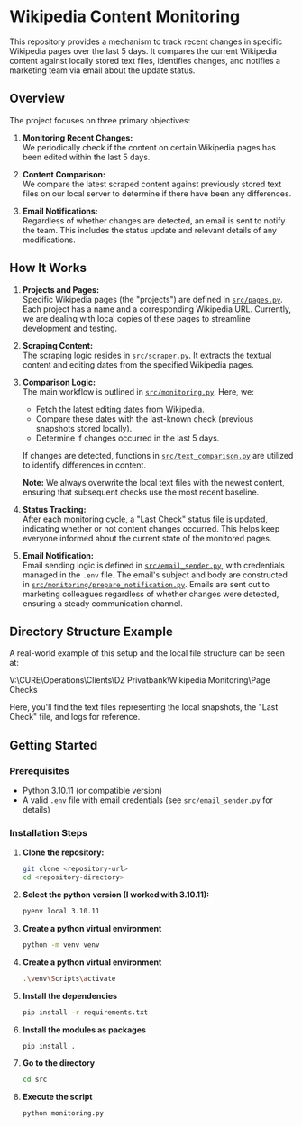 # Wikipedia Content Monitoring

This repository provides a mechanism to track recent changes in specific Wikipedia pages over the last 5 days. It compares the current Wikipedia content against locally stored text files, identifies changes, and notifies a marketing team via email about the update status.

## Overview

The project focuses on three primary objectives:

1. **Monitoring Recent Changes:**  
   We periodically check if the content on certain Wikipedia pages has been edited within the last 5 days.

2. **Content Comparison:**  
   We compare the latest scraped content against previously stored text files on our local server to determine if there have been any differences.

3. **Email Notifications:**  
   Regardless of whether changes are detected, an email is sent to notify the team. This includes the status update and relevant details of any modifications.

## How It Works

1. **Projects and Pages:**  
   Specific Wikipedia pages (the "projects") are defined in [`src/pages.py`](src/pages.py). Each project has a name and a corresponding Wikipedia URL. Currently, we are dealing with local copies of these pages to streamline development and testing.

2. **Scraping Content:**  
   The scraping logic resides in [`src/scraper.py`](src/scraper.py). It extracts the textual content and editing dates from the specified Wikipedia pages.

3. **Comparison Logic:**  
   The main workflow is outlined in [`src/monitoring.py`](src/monitoring.py). Here, we:

   - Fetch the latest editing dates from Wikipedia.
   - Compare these dates with the last-known check (previous snapshots stored locally).
   - Determine if changes occurred in the last 5 days.

   If changes are detected, functions in [`src/text_comparison.py`](src/text_comparison.py) are utilized to identify differences in content.

   **Note:** We always overwrite the local text files with the newest content, ensuring that subsequent checks use the most recent baseline.

4. **Status Tracking:**  
   After each monitoring cycle, a "Last Check" status file is updated, indicating whether or not content changes occurred. This helps keep everyone informed about the current state of the monitored pages.

5. **Email Notification:**  
   Email sending logic is defined in [`src/email_sender.py`](src/email_sender.py), with credentials managed in the `.env` file. The email's subject and body are constructed in [`src/monitoring/prepare_notification.py`](src/monitoring/prepare_notification.py). Emails are sent out to marketing colleagues regardless of whether changes were detected, ensuring a steady communication channel.

## Directory Structure Example

A real-world example of this setup and the local file structure can be seen at:

V:\CURE\Operations\Clients\DZ Privatbank\Wikipedia Monitoring\Page Checks

Here, you'll find the text files representing the local snapshots, the "Last Check" file, and logs for reference.

## Getting Started

### Prerequisites

- Python 3.10.11 (or compatible version)
- A valid `.env` file with email credentials (see `src/email_sender.py` for details)

### Installation Steps

1. **Clone the repository:**

   ```bash
   git clone <repository-url>
   cd <repository-directory>

   ```

2. **Select the python version (I worked with 3.10.11):**

   ```bash
   pyenv local 3.10.11

   ```

3. **Create a python virtual environment**

   ```bash
   python -m venv venv

   ```

4. **Create a python virtual environment**

   ```bash
   .\venv\Scripts\activate

   ```

5. **Install the dependencies**

   ```bash
   pip install -r requirements.txt

   ```

6. **Install the modules as packages**

   ```bash
   pip install .

   ```

7. **Go to the directory**

   ```bash
   cd src

   ```

8. **Execute the script**
   ```bash
   python monitoring.py
   ```
